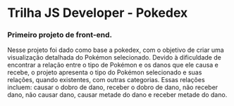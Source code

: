 # Trilha JS Developer - Pokedex

### Primeiro projeto de front-end. 
Nesse projeto foi dado como base a pokedex, com o objetivo de criar uma visualização detalhada do Pokémon selecionado.
Devido à dificuldade de encontrar a relação entre o tipo de Pokémon e os danos que ele causa e recebe, o projeto apresenta o tipo do Pokémon selecionado e suas relações, quando existentes, com outras categorias. Essas relações incluem: causar o dobro de dano, receber o dobro de dano, não receber dano, não causar dano, causar metade do dano e receber metade do dano.
